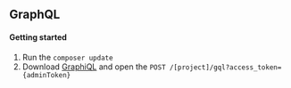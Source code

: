 ## GraphQL

#### Getting started

1. Run the `composer update`
2. Download [GraphiQL](https://electronjs.org/apps/graphiql) and open the `POST /[project]/gql?access_token={adminToken}`
